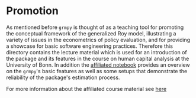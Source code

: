 # Promotion

As mentioned before ``grmpy`` is thought of as a teaching tool for promoting the conceptual framework of the generalized Roy model, illustrating a variety of issues in the econometrics of policy evaluation, and for providing a showcase for basic software engineering practices. Therefore this directory contains the lecture material which is used for an introduction of the package and its features in the course on human capital analysis at the University of Bonn. In addition the [affiliated notebook](https://github.com/OpenSourceEconomics/grmpy/blob/develop/promotion/04_grmpy_tutorial_notebook/04_grmpy_tutorial_notebook.ipynb) provides an overview on the ``grmpy``'s basic features as well as some setups that demonstrate the reliability of the package's estimation process.  

For more information about the affiliated course material see [here](https://github.com/HumanCapitalAnalysis/econometrics/blob/master/README.md)

